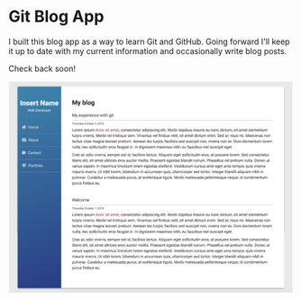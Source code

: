 # Git Blog App

I built this blog app as a way to learn Git and GitHub. Going forward I'll keep it up to date with my current information and occasionally write blog posts.

Check back soon!

<img src="screenshot.png" alt="Blog Screenshot">